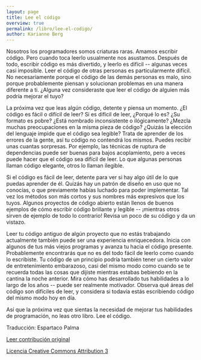 ```yaml
---
layout: page
title: Lee el código
overview: true
permalink: /libro/lee-el-codigo/
author: Karianne Berg
---
```


Nosotros los programadores somos criaturas raras. Amamos escribir código. Pero cuando toca leerlo usualmente nos asustamos. Después de todo, escribir código es más divertido, y leerlo es difícil -- algunas veces casi imposible. Leer el código de otras personas es particularmente difícil. No necesariamente porque el código de las demás personas es malo, sino porque probablemente piensan y solucionan problemas en una manera diferente a ti. ¿Alguna vez consideraste que leer el código de alguien más podría mejorar el tuyo?

La próxima vez que leas algún código, detente y piensa un momento. ¿El código es fácil o difícil de leer? Si es difícil de leer, ¿Porqué lo es? ¿Su formato es pobre? ¿Está nombrado inconsistente o ilógicamente? ¿Mezcla muchas preocupaciones en la misma pieza de código? ¿Quizás la elección del lenguaje impide que el código sea legible? Trata de aprender de los errores de la gente, así tu código no contendrá los mismos. Puedes recibir unas cuantas sorpresas. Por ejemplo, las técnicas de ruptura de dependencias puede ser buenas para bajos acoplamiento, pero a veces puede hacer que el código sea difícil de leer. Lo que algunas personas llaman código elegante, otros lo llaman ilegible.

Si el código es fácil de leer, detente para ver si hay algo útil de lo que puedas aprender de él. Quizás hay un patrón de diseño en uso que no conocías, o que previamente habías luchado para poder implementar. Tal vez los métodos son más cortos y sus nombres más expresivos que los tuyos. Algunos proyectos de código abierto están llenos de buenos ejemplos de cómo escribir código brillante y legible -- ¡mientras otros sirven de ejemplo de todo lo contrario! Revisa un poco de su código y da un vistazo.

Leer tu código antiguo de algún proyecto que no estás trabajando actualmente también puede ser una experiencia enriquecedora. Inicia con algunos de tus más viejos programas y avanza tu hacia el código presente. Probablemente encontrarás que no es del todo fácil de leerlo como cuando lo escribiste. Tu código de un principio podría también tener un cierto valor de entretenimiento embarazoso, casi del mismo modo como cuando se te recuerda todas las cosas que dijiste mientras estabas bebiendo en la cantina la noche anterior. Mira cómo has desarrollado tus habilidades a lo largo de los años -- puede ser realmente motivador. Observa qué áreas del código son difíciles de leer, y considera si todavía estás escribiendo código del mismo modo hoy en día.

Así que la próxima vez que sientas la necesidad de mejorar tus habilidades de programación, no leas otro libro. Lee el código.



Traducción: Espartaco Palma

[Leer contribución original](http://programmer.97things.oreilly.com/wiki/index.php/Read_Code)

[Licencia Creative Commons Attribution 3](http://creativecommons.org/licenses/by/3.0/us/deed.es)
